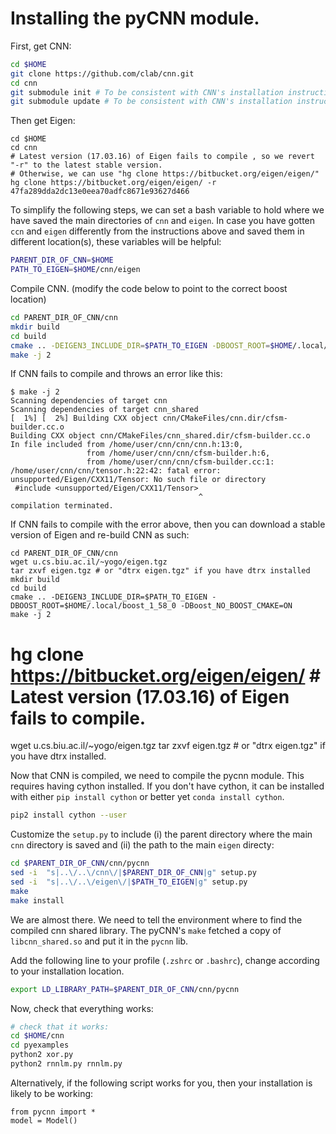 # Installing the pyCNN module.

First, get CNN:

```bash
cd $HOME
git clone https://github.com/clab/cnn.git
cd cnn
git submodule init # To be consistent with CNN's installation instructions.
git submodule update # To be consistent with CNN's installation instructions.
```

Then get Eigen:

```
cd $HOME
cd cnn
# Latest version (17.03.16) of Eigen fails to compile , so we revert "-r" to the latest stable version.
# Otherwise, we can use "hg clone https://bitbucket.org/eigen/eigen/"
hg clone https://bitbucket.org/eigen/eigen/ -r 47fa289dda2dc13e0eea70adfc8671e93627d466
```

To simplify the following steps, we can set a bash variable to hold where we have saved the main directories of `cnn` and `eigen`. In case you have gotten `ccn` and `eigen` differently from the instructions above and saved them in different location(s), these variables will be helpful:

```bash
PARENT_DIR_OF_CNN=$HOME 
PATH_TO_EIGEN=$HOME/cnn/eigen
```

Compile CNN.
(modify the code below to point to the correct boost location)

```bash
cd PARENT_DIR_OF_CNN/cnn
mkdir build
cd build
cmake .. -DEIGEN3_INCLUDE_DIR=$PATH_TO_EIGEN -DBOOST_ROOT=$HOME/.local/boost_1_58_0 -DBoost_NO_BOOST_CMAKE=ON
make -j 2
```

If CNN fails to compile and throws an error like this:

```
$ make -j 2
Scanning dependencies of target cnn
Scanning dependencies of target cnn_shared
[  1%] [  2%] Building CXX object cnn/CMakeFiles/cnn.dir/cfsm-builder.cc.o
Building CXX object cnn/CMakeFiles/cnn_shared.dir/cfsm-builder.cc.o
In file included from /home/user/cnn/cnn/cnn.h:13:0,
                 from /home/user/cnn/cnn/cfsm-builder.h:6,
                 from /home/user/cnn/cnn/cfsm-builder.cc:1:
/home/user/cnn/cnn/tensor.h:22:42: fatal error: unsupported/Eigen/CXX11/Tensor: No such file or directory
 #include <unsupported/Eigen/CXX11/Tensor>
                                          ^
compilation terminated.
```

If CNN fails to compile with the error above, then you can download a stable version of Eigen and re-build CNN as such:

```
cd PARENT_DIR_OF_CNN/cnn
wget u.cs.biu.ac.il/~yogo/eigen.tgz
tar zxvf eigen.tgz # or "dtrx eigen.tgz" if you have dtrx installed
mkdir build
cd build
cmake .. -DEIGEN3_INCLUDE_DIR=$PATH_TO_EIGEN -DBOOST_ROOT=$HOME/.local/boost_1_58_0 -DBoost_NO_BOOST_CMAKE=ON
make -j 2
```

# hg clone https://bitbucket.org/eigen/eigen/ # Latest version (17.03.16) of Eigen fails to compile.
wget u.cs.biu.ac.il/~yogo/eigen.tgz
tar zxvf eigen.tgz # or "dtrx eigen.tgz" if you have dtrx installed.

Now that CNN is compiled, we need to compile the pycnn module.
This requires having cython installed.
If you don't have cython, it can be installed with either `pip install cython` or better yet `conda install cython`.

```bash
pip2 install cython --user
```

Customize the `setup.py` to include (i) the parent directory where the main `cnn` directory is saved and (ii) the path to the main `eigen` directy:

```bash
cd $PARENT_DIR_OF_CNN/cnn/pycnn
sed -i  "s|..\/..\/cnn\/|$PARENT_DIR_OF_CNN|g" setup.py 
sed -i  "s|..\/..\/eigen\/|$PATH_TO_EIGEN|g" setup.py
make
make install
```

We are almost there. 
We need to tell the environment where to find the compiled cnn shared library.
The pyCNN's `make` fetched a copy of `libcnn_shared.so` and put it in the `pycnn` lib.

Add the following line to your profile (`.zshrc` or `.bashrc`), change
according to your installation location.

```bash
export LD_LIBRARY_PATH=$PARENT_DIR_OF_CNN/cnn/pycnn
```

Now, check that everything works:

```bash
# check that it works:
cd $HOME/cnn
cd pyexamples
python2 xor.py
python2 rnnlm.py rnnlm.py
```

Alternatively, if the following script works for you, then your installation is likely to be working:
```
from pycnn import *
model = Model()
```
